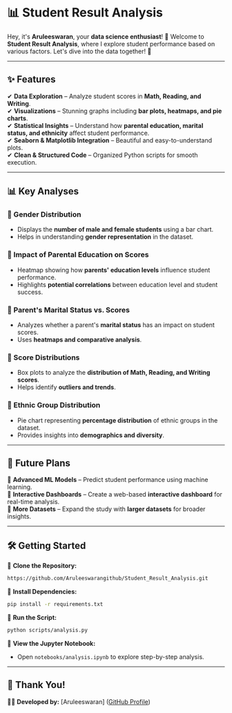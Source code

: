 # 📊 Student Result Analysis

Hey, it's **Aruleeswaran**, your **data science enthusiast**! 🚀 Welcome to **Student Result Analysis**, where I explore student performance based on various factors. Let's dive into the data together! 🎉

---
## ✨ Features

✔ **Data Exploration** – Analyze student scores in **Math, Reading, and Writing**.  
✔ **Visualizations** – Stunning graphs including **bar plots, heatmaps, and pie charts**.  
✔ **Statistical Insights** – Understand how **parental education, marital status, and ethnicity** affect student performance.  
✔ **Seaborn & Matplotlib Integration** – Beautiful and easy-to-understand plots.  
✔ **Clean & Structured Code** – Organized Python scripts for smooth execution.  

---
## 📊 Key Analyses

### 📌 Gender Distribution
- Displays the **number of male and female students** using a bar chart.
- Helps in understanding **gender representation** in the dataset.

### 📌 Impact of Parental Education on Scores
- Heatmap showing how **parents' education levels** influence student performance.
- Highlights **potential correlations** between education level and student success.

### 📌 Parent's Marital Status vs. Scores
- Analyzes whether a parent's **marital status** has an impact on student scores.
- Uses **heatmaps and comparative analysis**.

### 📌 Score Distributions
- Box plots to analyze the **distribution of Math, Reading, and Writing scores**.
- Helps identify **outliers and trends**.

### 📌 Ethnic Group Distribution
- Pie chart representing **percentage distribution** of ethnic groups in the dataset.
- Provides insights into **demographics and diversity**.

---
## 🚀 Future Plans

🌟 **Advanced ML Models** – Predict student performance using machine learning.  
🌟 **Interactive Dashboards** – Create a web-based **interactive dashboard** for real-time analysis.  
🌟 **More Datasets** – Expand the study with **larger datasets** for broader insights.  

---
## 🛠️ Getting Started

🔹 **Clone the Repository:**  
```sh
https://github.com/Aruleeswarangithub/Student_Result_Analysis.git
```
🔹 **Install Dependencies:**  
```sh
pip install -r requirements.txt
```
🔹 **Run the Script:**  
```sh
python scripts/analysis.py
```
🔹 **View the Jupyter Notebook:**  
- Open `notebooks/analysis.ipynb` to explore step-by-step analysis.

---
## 🙌 Thank You!
👩‍💻 **Developed by:** [Aruleeswaran] ([GitHub Profile](https://github.com/Aruleeswarangithub))

